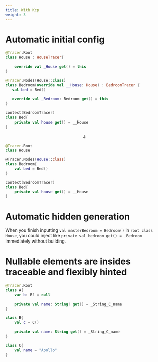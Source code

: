 ```yaml
---
title: With Kcp
weight: 3
---
```


# Automatic initial config
```kotlin
@Tracer.Root
class House : HouseTracer{
   
    override val _House get() = this
}

@Tracer.Nodes(House::class)
class Bedroom(override val __House: House) : BedroomTracer {
   val bed = Bed() 
   
   override val _Bedroom: Bedroom get() = this
}

context(BedroomTracer)
class Bed{
    private val house get() = __House
}
```

<p align="center">↓</p>  

```kotlin
@Tracer.Root
class House

@Tracer.Nodes(House::class)
class Bedroom{
    val bed = Bed()
}

context(BedroomTracer)
class Bed{
    private val house get() = __House
}
```

# Automatic hidden generation 
When you finish inputting `val masterBedroom = Bedroom()` in `root class House`, you could inject 
like `private val bedroom get() = _Bedroom` immediately without building.

# Nullable elements are insides traceable and flexibly hinted
```kotlin
@Tracer.Root
class A{
    var b: B? = null
  
    private val name: String? get() = _String_C_name 
}

class B{
    val c = C()
    
    private val name: String get() = _String_C_name
}

class C{
    val name = "Apollo"
}
```